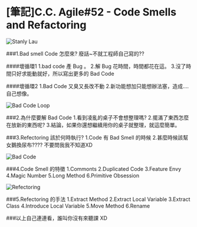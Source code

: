 [筆記]C.C. Agile#52 - Code Smells and Refactoring
===

![Stanly Lau](https://i.imgur.com/dtNvbgQ.jpg)


###1.Bad smell Code 怎麼來?
    廢話~不就工程師自己寫的??
    
####壞循環1 
    1.bad code 產 Bug 。
    2.解 Bug 花時間，時間都花在這。
    3.沒了時間只好求能動就好，所以寫出更多的 Bad Code

    
####壞循環2
    1.Bad Code 又臭又長改不動
    2.新功能想加只能想辦法塞，造成....自己想像。

![Bad Code Loop](https://i.imgur.com/S3J5Lxb.jpg)

    
###2.為什麼要解 Bad Code
    1.看到凌亂的桌子不會想整理嗎?
    2.擺滿了東西怎麼在放新的東西呢?
    3.結論，如果你還想繼續用你的桌子就整理，就這麼簡單。

###3.Refectoring 該於何時執行?
    1.Code 有 Bad Smell 的時候
    2.甚麼時候該幫女鵝換尿布????       不要問我我不知道XD

![Bad Code](https://i.imgur.com/hVBCF8l.jpg)

###4.Code Smell 的特徵
    1.Commonts
    2.Duplicated Code
    3.Feature Envy
    4.Magic Number
    5.Long Method
    6.Primitive Obsession

![Refectoring](https://i.imgur.com/4UdpJIA.jpg)

###5.Refectoring 的手法
    1.Extract Method
    2.Extract Local Variable
    3.Extract Class
    4.Introduce Local Variable
    5.Move Method
    6.Rename

###以上自己連連看，誰叫你沒有來聽課 XD
    
















